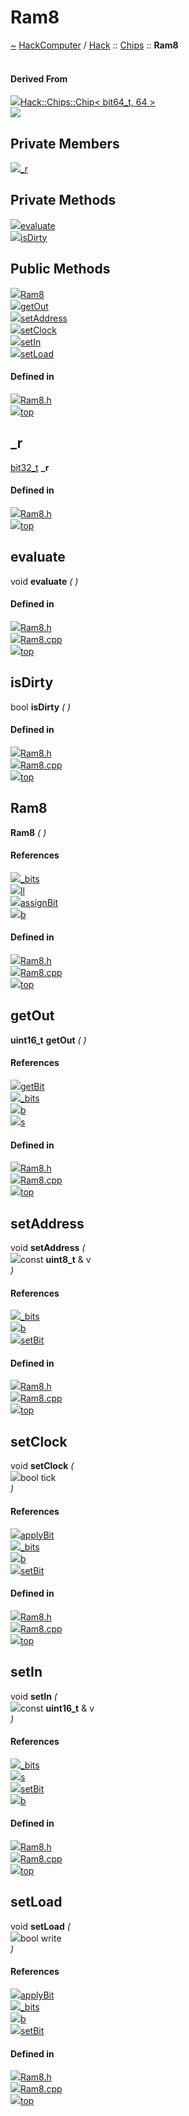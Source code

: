 <a id="ram8"></a>
<h1>Ram8</h1>
<a id="classhack_1_1chips_1_1ram8"></a>
<a href="https://github.com/CharlesCarley/HackComputer#~">~</a>
<a href="index.md#index">HackComputer</a>
<span class="inline-text">/</span>
<a href="namespaceHack.md#hack">Hack</a>
<span class="inline-text">::</span>
<a href="namespaceHack_1_1Chips.md#chips">Chips</a>
<span class="inline-text">::</span>
<span class="bold-text"><b>Ram8</b></span>
<br/>
<br/>
<a id="derived-from"></a>
<h4>Derived From</h4>
<div class="icon-link">
<img src="../images/class.svg"/><a href="classHack_1_1Chips_1_1Chip.md#chip">Hack::Chips::Chip&lt; bit64_t, 64 &gt;</a>
</div>
<img src="../images/dot/internal-diagram-35.dot.svg"/><br/>
<a id="private-members"></a>
<h2>Private Members</h2>
<span class="icon-list-item"><a href="#_r" class="icon-list-item"><img src="../images/class.svg" class="icon-list-item"/><span class="icon-list-item">_r</span>
</a>
</span>
<br/>
<a id="private-methods"></a>
<h2>Private Methods</h2>
<span class="icon-list-item"><a href="#evaluate" class="icon-list-item"><img src="../images/class.svg" class="icon-list-item"/><span class="icon-list-item">evaluate</span>
</a>
</span>
<br/>
<span class="icon-list-item"><a href="#isdirty" class="icon-list-item"><img src="../images/class.svg" class="icon-list-item"/><span class="icon-list-item">isDirty</span>
</a>
</span>
<br/>
<a id="public-methods"></a>
<h2>Public Methods</h2>
<span class="icon-list-item"><a href="#ram8" class="icon-list-item"><img src="../images/class.svg" class="icon-list-item"/><span class="icon-list-item">Ram8</span>
</a>
</span>
<br/>
<span class="icon-list-item"><a href="#getout" class="icon-list-item"><img src="../images/class.svg" class="icon-list-item"/><span class="icon-list-item">getOut</span>
</a>
</span>
<br/>
<span class="icon-list-item"><a href="#setaddress" class="icon-list-item"><img src="../images/class.svg" class="icon-list-item"/><span class="icon-list-item">setAddress</span>
</a>
</span>
<br/>
<span class="icon-list-item"><a href="#setclock" class="icon-list-item"><img src="../images/class.svg" class="icon-list-item"/><span class="icon-list-item">setClock</span>
</a>
</span>
<br/>
<span class="icon-list-item"><a href="#setin" class="icon-list-item"><img src="../images/class.svg" class="icon-list-item"/><span class="icon-list-item">setIn</span>
</a>
</span>
<br/>
<span class="icon-list-item"><a href="#setload" class="icon-list-item"><img src="../images/class.svg" class="icon-list-item"/><span class="icon-list-item">setLoad</span>
</a>
</span>
<br/>
<a id="defined-in"></a>
<h4>Defined in</h4>
<span class="icon-list-item"><a href="https://github.com/CharlesCarley/HackComputer/blob/master/F:/HackComputer/Source/Chips/Ram8.h#L31" class="icon-list-item"><img src="../images/file.svg" class="icon-list-item"/><span class="icon-list-item">Ram8.h</span>
</a>
</span>
<br/>
<span class="icon-list-item"><a href="#ram8" class="icon-list-item"><img src="../images/jumpToTop.svg" class="icon-list-item"/><span class="icon-list-item">top</span>
</a>
</span>
<a id="_r"></a>
<h2>_r</h2>
<a href="unionHack_1_1Chips_1_1bit32__t.md#bit32_t">bit32_t</a>
<span class="bold-text"><b>_r</b></span>
<br/>
<a id="defined-in"></a>
<h4>Defined in</h4>
<span class="icon-list-item"><a href="https://github.com/CharlesCarley/HackComputer/blob/master/F:/HackComputer/Source/Chips/Ram8.h#L39" class="icon-list-item"><img src="../images/file.svg" class="icon-list-item"/><span class="icon-list-item">Ram8.h</span>
</a>
</span>
<br/>
<span class="icon-list-item"><a href="#ram8" class="icon-list-item"><img src="../images/jumpToTop.svg" class="icon-list-item"/><span class="icon-list-item">top</span>
</a>
</span>
<br/>
<a id="evaluate"></a>
<h2>evaluate</h2>
<span class="inline-text">void</span>
<span class="bold-text"><b>evaluate</b></span>
<span class="italic-text"><i>(</i></span>
<span class="italic-text"><i>)</i></span>
<a id="defined-in"></a>
<h4>Defined in</h4>
<span class="icon-list-item"><a href="https://github.com/CharlesCarley/HackComputer/blob/master/F:/HackComputer/Source/Chips/Ram8.h#L33" class="icon-list-item"><img src="../images/file.svg" class="icon-list-item"/><span class="icon-list-item">Ram8.h</span>
</a>
</span>
<br/>
<span class="icon-list-item"><a href="https://github.com/CharlesCarley/HackComputer/blob/master/F:/HackComputer/Source/Chips/Ram8.cpp#L74" class="icon-list-item"><img src="../images/file.svg" class="icon-list-item"/><span class="icon-list-item">Ram8.cpp</span>
</a>
</span>
<br/>
<span class="icon-list-item"><a href="#ram8" class="icon-list-item"><img src="../images/jumpToTop.svg" class="icon-list-item"/><span class="icon-list-item">top</span>
</a>
</span>
<br/>
<a id="isdirty"></a>
<h2>isDirty</h2>
<span class="inline-text">bool</span>
<span class="bold-text"><b>isDirty</b></span>
<span class="italic-text"><i>(</i></span>
<span class="italic-text"><i>)</i></span>
<a id="defined-in"></a>
<h4>Defined in</h4>
<span class="icon-list-item"><a href="https://github.com/CharlesCarley/HackComputer/blob/master/F:/HackComputer/Source/Chips/Ram8.h#L34" class="icon-list-item"><img src="../images/file.svg" class="icon-list-item"/><span class="icon-list-item">Ram8.h</span>
</a>
</span>
<br/>
<span class="icon-list-item"><a href="https://github.com/CharlesCarley/HackComputer/blob/master/F:/HackComputer/Source/Chips/Ram8.cpp#L69" class="icon-list-item"><img src="../images/file.svg" class="icon-list-item"/><span class="icon-list-item">Ram8.cpp</span>
</a>
</span>
<br/>
<span class="icon-list-item"><a href="#ram8" class="icon-list-item"><img src="../images/jumpToTop.svg" class="icon-list-item"/><span class="icon-list-item">top</span>
</a>
</span>
<br/>
<a id="ram8"></a>
<h2>Ram8</h2>
<span class="bold-text"><b>Ram8</b></span>
<span class="italic-text"><i>(</i></span>
<span class="italic-text"><i>)</i></span>
<a id="references"></a>
<h4>References</h4>
<div class="paragraph">
<span class="paragraph"><img src="../images/class.svg"/><a href="classHack_1_1Chips_1_1Chip.md#_bits">_bits</a>
</span>
</div>
<div class="paragraph">
<span class="paragraph"><img src="../images/class.svg"/><a href="unionHack_1_1Chips_1_1bit64__t.md#ll">ll</a>
</span>
</div>
<div class="paragraph">
<span class="paragraph"><img src="../images/class.svg"/><a href="classHack_1_1Chips_1_1BitUtils.md#assignbit">assignBit</a>
</span>
</div>
<div class="paragraph">
<span class="paragraph"><img src="../images/class.svg"/><a href="unionHack_1_1Chips_1_1bit64__t.md#b">b</a>
</span>
</div>
<a id="defined-in"></a>
<h4>Defined in</h4>
<span class="icon-list-item"><a href="https://github.com/CharlesCarley/HackComputer/blob/master/F:/HackComputer/Source/Chips/Ram8.h#L43" class="icon-list-item"><img src="../images/file.svg" class="icon-list-item"/><span class="icon-list-item">Ram8.h</span>
</a>
</span>
<br/>
<span class="icon-list-item"><a href="https://github.com/CharlesCarley/HackComputer/blob/master/F:/HackComputer/Source/Chips/Ram8.cpp#L31" class="icon-list-item"><img src="../images/file.svg" class="icon-list-item"/><span class="icon-list-item">Ram8.cpp</span>
</a>
</span>
<br/>
<span class="icon-list-item"><a href="#ram8" class="icon-list-item"><img src="../images/jumpToTop.svg" class="icon-list-item"/><span class="icon-list-item">top</span>
</a>
</span>
<br/>
<a id="getout"></a>
<h2>getOut</h2>
<span class="bold-text"><b>uint16_t</b></span>
<span class="bold-text"><b>getOut</b></span>
<span class="italic-text"><i>(</i></span>
<span class="italic-text"><i>)</i></span>
<a id="references"></a>
<h4>References</h4>
<div class="paragraph">
<span class="paragraph"><img src="../images/class.svg"/><a href="classHack_1_1Chips_1_1BitUtils.md#getbit">getBit</a>
</span>
</div>
<div class="paragraph">
<span class="paragraph"><img src="../images/class.svg"/><a href="classHack_1_1Chips_1_1Chip.md#_bits">_bits</a>
</span>
</div>
<div class="paragraph">
<span class="paragraph"><img src="../images/class.svg"/><a href="unionHack_1_1Chips_1_1bit64__t.md#b">b</a>
</span>
</div>
<div class="paragraph">
<span class="paragraph"><img src="../images/class.svg"/><a href="unionHack_1_1Chips_1_1bit64__t.md#s">s</a>
</span>
</div>
<a id="defined-in"></a>
<h4>Defined in</h4>
<span class="icon-list-item"><a href="https://github.com/CharlesCarley/HackComputer/blob/master/F:/HackComputer/Source/Chips/Ram8.h#L50" class="icon-list-item"><img src="../images/file.svg" class="icon-list-item"/><span class="icon-list-item">Ram8.h</span>
</a>
</span>
<br/>
<span class="icon-list-item"><a href="https://github.com/CharlesCarley/HackComputer/blob/master/F:/HackComputer/Source/Chips/Ram8.cpp#L62" class="icon-list-item"><img src="../images/file.svg" class="icon-list-item"/><span class="icon-list-item">Ram8.cpp</span>
</a>
</span>
<br/>
<span class="icon-list-item"><a href="#ram8" class="icon-list-item"><img src="../images/jumpToTop.svg" class="icon-list-item"/><span class="icon-list-item">top</span>
</a>
</span>
<br/>
<a id="setaddress"></a>
<h2>setAddress</h2>
<span class="inline-text">void</span>
<span class="bold-text"><b>setAddress</b></span>
<span class="italic-text"><i>(</i></span>
<div class="paragraph">
<span class="paragraph"><img src="../images/horSpace24px.svg"/><span class="inline-text">const </span>
<span class="bold-text"><b>uint8_t</b></span>
<span class="inline-text"> &amp;</span>
<span class="inline-text">v</span>
</span>
</div>
<span class="italic-text"><i>)</i></span>
<a id="references"></a>
<h4>References</h4>
<div class="paragraph">
<span class="paragraph"><img src="../images/class.svg"/><a href="classHack_1_1Chips_1_1Chip.md#_bits">_bits</a>
</span>
</div>
<div class="paragraph">
<span class="paragraph"><img src="../images/class.svg"/><a href="unionHack_1_1Chips_1_1bit64__t.md#b">b</a>
</span>
</div>
<div class="paragraph">
<span class="paragraph"><img src="../images/class.svg"/><a href="classHack_1_1Chips_1_1BitUtils.md#setbit">setBit</a>
</span>
</div>
<a id="defined-in"></a>
<h4>Defined in</h4>
<span class="icon-list-item"><a href="https://github.com/CharlesCarley/HackComputer/blob/master/F:/HackComputer/Source/Chips/Ram8.h#L46" class="icon-list-item"><img src="../images/file.svg" class="icon-list-item"/><span class="icon-list-item">Ram8.h</span>
</a>
</span>
<br/>
<span class="icon-list-item"><a href="https://github.com/CharlesCarley/HackComputer/blob/master/F:/HackComputer/Source/Chips/Ram8.cpp#L44" class="icon-list-item"><img src="../images/file.svg" class="icon-list-item"/><span class="icon-list-item">Ram8.cpp</span>
</a>
</span>
<br/>
<span class="icon-list-item"><a href="#ram8" class="icon-list-item"><img src="../images/jumpToTop.svg" class="icon-list-item"/><span class="icon-list-item">top</span>
</a>
</span>
<br/>
<a id="setclock"></a>
<h2>setClock</h2>
<span class="inline-text">void</span>
<span class="bold-text"><b>setClock</b></span>
<span class="italic-text"><i>(</i></span>
<div class="paragraph">
<span class="paragraph"><img src="../images/horSpace24px.svg"/><span class="inline-text">bool</span>
<span class="inline-text">tick</span>
</span>
</div>
<span class="italic-text"><i>)</i></span>
<a id="references"></a>
<h4>References</h4>
<div class="paragraph">
<span class="paragraph"><img src="../images/class.svg"/><a href="classHack_1_1Chips_1_1BitUtils.md#applybit">applyBit</a>
</span>
</div>
<div class="paragraph">
<span class="paragraph"><img src="../images/class.svg"/><a href="classHack_1_1Chips_1_1Chip.md#_bits">_bits</a>
</span>
</div>
<div class="paragraph">
<span class="paragraph"><img src="../images/class.svg"/><a href="unionHack_1_1Chips_1_1bit64__t.md#b">b</a>
</span>
</div>
<div class="paragraph">
<span class="paragraph"><img src="../images/class.svg"/><a href="classHack_1_1Chips_1_1BitUtils.md#setbit">setBit</a>
</span>
</div>
<a id="defined-in"></a>
<h4>Defined in</h4>
<span class="icon-list-item"><a href="https://github.com/CharlesCarley/HackComputer/blob/master/F:/HackComputer/Source/Chips/Ram8.h#L48" class="icon-list-item"><img src="../images/file.svg" class="icon-list-item"/><span class="icon-list-item">Ram8.h</span>
</a>
</span>
<br/>
<span class="icon-list-item"><a href="https://github.com/CharlesCarley/HackComputer/blob/master/F:/HackComputer/Source/Chips/Ram8.cpp#L56" class="icon-list-item"><img src="../images/file.svg" class="icon-list-item"/><span class="icon-list-item">Ram8.cpp</span>
</a>
</span>
<br/>
<span class="icon-list-item"><a href="#ram8" class="icon-list-item"><img src="../images/jumpToTop.svg" class="icon-list-item"/><span class="icon-list-item">top</span>
</a>
</span>
<br/>
<a id="setin"></a>
<h2>setIn</h2>
<span class="inline-text">void</span>
<span class="bold-text"><b>setIn</b></span>
<span class="italic-text"><i>(</i></span>
<div class="paragraph">
<span class="paragraph"><img src="../images/horSpace24px.svg"/><span class="inline-text">const </span>
<span class="bold-text"><b>uint16_t</b></span>
<span class="inline-text"> &amp;</span>
<span class="inline-text">v</span>
</span>
</div>
<span class="italic-text"><i>)</i></span>
<a id="references"></a>
<h4>References</h4>
<div class="paragraph">
<span class="paragraph"><img src="../images/class.svg"/><a href="classHack_1_1Chips_1_1Chip.md#_bits">_bits</a>
</span>
</div>
<div class="paragraph">
<span class="paragraph"><img src="../images/class.svg"/><a href="unionHack_1_1Chips_1_1bit64__t.md#s">s</a>
</span>
</div>
<div class="paragraph">
<span class="paragraph"><img src="../images/class.svg"/><a href="classHack_1_1Chips_1_1BitUtils.md#setbit">setBit</a>
</span>
</div>
<div class="paragraph">
<span class="paragraph"><img src="../images/class.svg"/><a href="unionHack_1_1Chips_1_1bit64__t.md#b">b</a>
</span>
</div>
<a id="defined-in"></a>
<h4>Defined in</h4>
<span class="icon-list-item"><a href="https://github.com/CharlesCarley/HackComputer/blob/master/F:/HackComputer/Source/Chips/Ram8.h#L45" class="icon-list-item"><img src="../images/file.svg" class="icon-list-item"/><span class="icon-list-item">Ram8.h</span>
</a>
</span>
<br/>
<span class="icon-list-item"><a href="https://github.com/CharlesCarley/HackComputer/blob/master/F:/HackComputer/Source/Chips/Ram8.cpp#L38" class="icon-list-item"><img src="../images/file.svg" class="icon-list-item"/><span class="icon-list-item">Ram8.cpp</span>
</a>
</span>
<br/>
<span class="icon-list-item"><a href="#ram8" class="icon-list-item"><img src="../images/jumpToTop.svg" class="icon-list-item"/><span class="icon-list-item">top</span>
</a>
</span>
<br/>
<a id="setload"></a>
<h2>setLoad</h2>
<span class="inline-text">void</span>
<span class="bold-text"><b>setLoad</b></span>
<span class="italic-text"><i>(</i></span>
<div class="paragraph">
<span class="paragraph"><img src="../images/horSpace24px.svg"/><span class="inline-text">bool</span>
<span class="inline-text">write</span>
</span>
</div>
<span class="italic-text"><i>)</i></span>
<a id="references"></a>
<h4>References</h4>
<div class="paragraph">
<span class="paragraph"><img src="../images/class.svg"/><a href="classHack_1_1Chips_1_1BitUtils.md#applybit">applyBit</a>
</span>
</div>
<div class="paragraph">
<span class="paragraph"><img src="../images/class.svg"/><a href="classHack_1_1Chips_1_1Chip.md#_bits">_bits</a>
</span>
</div>
<div class="paragraph">
<span class="paragraph"><img src="../images/class.svg"/><a href="unionHack_1_1Chips_1_1bit64__t.md#b">b</a>
</span>
</div>
<div class="paragraph">
<span class="paragraph"><img src="../images/class.svg"/><a href="classHack_1_1Chips_1_1BitUtils.md#setbit">setBit</a>
</span>
</div>
<a id="defined-in"></a>
<h4>Defined in</h4>
<span class="icon-list-item"><a href="https://github.com/CharlesCarley/HackComputer/blob/master/F:/HackComputer/Source/Chips/Ram8.h#L47" class="icon-list-item"><img src="../images/file.svg" class="icon-list-item"/><span class="icon-list-item">Ram8.h</span>
</a>
</span>
<br/>
<span class="icon-list-item"><a href="https://github.com/CharlesCarley/HackComputer/blob/master/F:/HackComputer/Source/Chips/Ram8.cpp#L50" class="icon-list-item"><img src="../images/file.svg" class="icon-list-item"/><span class="icon-list-item">Ram8.cpp</span>
</a>
</span>
<br/>
<span class="icon-list-item"><a href="#ram8" class="icon-list-item"><img src="../images/jumpToTop.svg" class="icon-list-item"/><span class="icon-list-item">top</span>
</a>
</span>
<br/>
</div>
</div>
</body>
</html>
